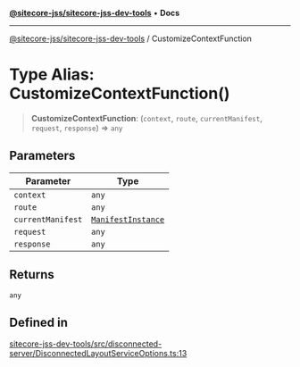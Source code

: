 [**@sitecore-jss/sitecore-jss-dev-tools**](../README.md) • **Docs**

***

[@sitecore-jss/sitecore-jss-dev-tools](../README.md) / CustomizeContextFunction

# Type Alias: CustomizeContextFunction()

> **CustomizeContextFunction**: (`context`, `route`, `currentManifest`, `request`, `response`) => `any`

## Parameters

| Parameter | Type |
| ------ | ------ |
| `context` | `any` |
| `route` | `any` |
| `currentManifest` | [`ManifestInstance`](../interfaces/ManifestInstance.md) |
| `request` | `any` |
| `response` | `any` |

## Returns

`any`

## Defined in

[sitecore-jss-dev-tools/src/disconnected-server/DisconnectedLayoutServiceOptions.ts:13](https://github.com/Sitecore/jss/blob/410baa3185964545d070498517cd670bf4efc6d5/packages/sitecore-jss-dev-tools/src/disconnected-server/DisconnectedLayoutServiceOptions.ts#L13)
